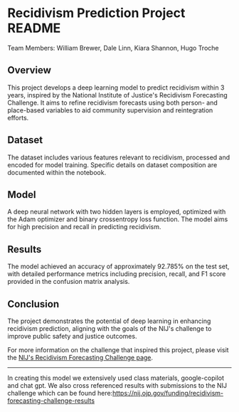 # Recidivism Prediction Project README
Team Members: William Brewer, Dale Linn, Kiara Shannon, Hugo Troche

## Overview

This project develops a deep learning model to predict recidivism within 3 years, inspired by the National Institute of Justice's Recidivism Forecasting Challenge. It aims to refine recidivism forecasts using both person- and place-based variables to aid community supervision and reintegration efforts.

## Dataset

The dataset includes various features relevant to recidivism, processed and encoded for model training. Specific details on dataset composition are documented within the notebook.

## Model

A deep neural network with two hidden layers is employed, optimized with the Adam optimizer and binary crossentropy loss function. The model aims for high precision and recall in predicting recidivism.

## Results

The model achieved an accuracy of approximately 92.785% on the test set, with detailed performance metrics including precision, recall, and F1 score provided in the confusion matrix analysis.

## Conclusion

The project demonstrates the potential of deep learning in enhancing recidivism prediction, aligning with the goals of the NIJ's challenge to improve public safety and justice outcomes.

For more information on the challenge that inspired this project, please visit the [NIJ's Recidivism Forecasting Challenge page](https://nij.ojp.gov/funding/recidivism-forecasting-challenge).

---
In creating this model we extensively used class materials, google-copilot and chat gpt. We also cross referenced results with submissions to the NIJ challenge which can be found here:https://nij.ojp.gov/funding/recidivism-forecasting-challenge-results
